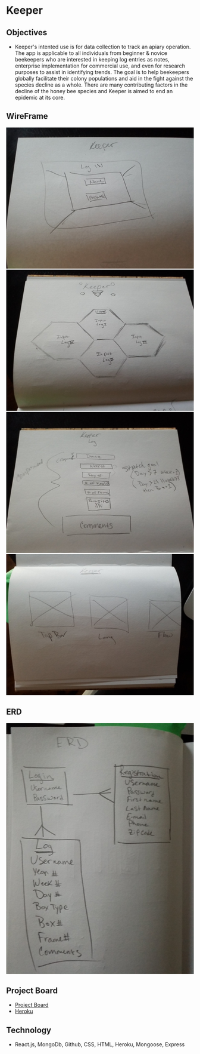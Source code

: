 # Keeper

## Objectives

* Keeper's intented use is for data collection to track an apiary operation. The app is applicable to all individuals from beginner & novice beekeepers who are interested in keeping log entries as notes, enterprise implementation for commercial use, and even for research purposes to assist in identifying trends. The goal is to help beekeepers globally facilitate their colony populations and aid in the fight against the species decline as a whole. There are many contributing factors in the decline of the honey bee species and Keeper is aimed to end an epidemic at its core. 

## WireFrame
 ![alt text](client/public/WireFrame/WireFrame0.jpg "wireframe 0")
 ![alt text](client/public/WireFrame/WireFrame1.jpg "wireframe 1")
 ![alt text](client/public/WireFrame/WireFrame2.jpg "wireframe 2")
 ![alt text](client/public/WireFrame/WireFrame3.jpg "wireframe 3")
## ERD
![alt text](client/public/ERD/ERD.jpg)

## Project Board 
* [Project Board](https://github.com/gvona89/keeper/projects/1)
* [Heroku](https://aqueous-spire-04477.herokuapp.com/keeperlog)

## Technology
* React.js, MongoDb, Github, CSS, HTML, Heroku, Mongoose, Express

